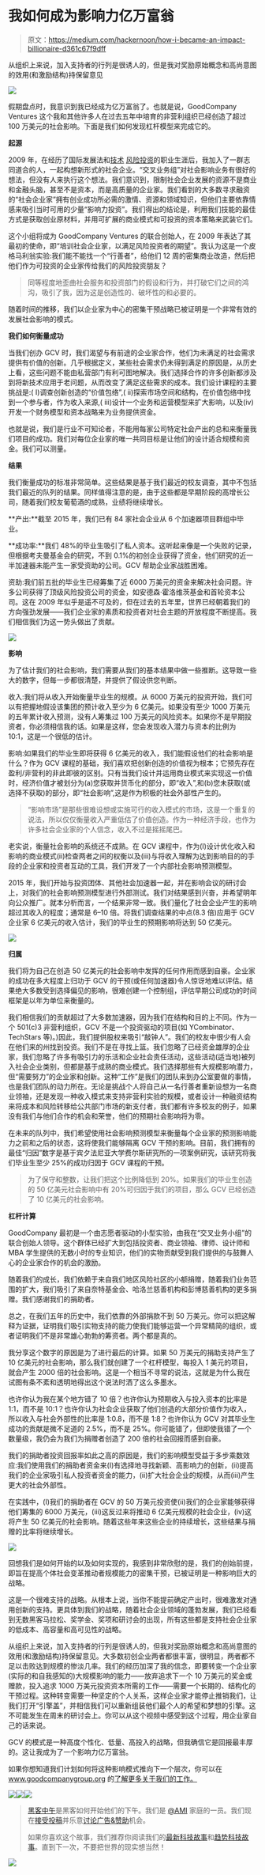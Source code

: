 # 我如何成为影响力亿万富翁

> 原文：<https://medium.com/hackernoon/how-i-became-an-impact-billionaire-d361c67f9dff>

从组织上来说，加入支持者的行列是很诱人的，但是我对奖励原始概念和高尚意图的效用(和激励结构)持保留意见

![](img/26d341e913d051614a92a4946b1df211.png)

假期盘点时，我意识到我已经成为亿万富翁了。也就是说，GoodCompany Ventures 这个我和其他许多人在过去五年中培育的非营利组织已经创造了超过 100 万美元的社会影响。下面是我们如何发现杠杆模型来完成它的。

**起源**

2009 年，在经历了国际发展法和[技术](https://hackernoon.com/tagged/technology) [风险投资](https://hackernoon.com/tagged/venture-capital)的职业生涯后，我加入了一群志同道合的人，一起构想新形式的社会企业。“交叉业务组”对社会影响业务有很好的想法，但没有人来执行这个想法。我们意识到，限制社会企业发展的资源不是商业和金融头脑，甚至不是资本，而是高质量的企业家。我们看到的大多数寻求融资的“社会企业家”拥有创业成功所必需的激情、资源和领域知识，但他们主要依靠情感来吸引当时可用的少量“影响力投资”。我们得出的结论是，利用我们技能的最佳方式是获取创业原材料，并用可扩展的商业模式和可投资的资本策略来武装它们。

这个小组将成为 GoodCompany Ventures 的联合创始人，在 2009 年表达了其最初的使命，即“培训社会企业家，以满足风险投资者的期望”。我认为这是一个皮格马利翁实验:我们能不能找一个“行善者”，给他们 12 周的密集商业改造，然后把他们作为可投资的企业家传给我们的风险投资朋友？

> 同等程度地歪曲社会服务和投资部门的假设和行为，并打破它们之间的鸿沟，吸引了我，因为这是创造性的、破坏性的和必要的。

随着时间的推移，我们以企业家为中心的密集干预战略已被证明是一个非常有效的发展社会影响的模式。

**我们如何衡量成功**

当我们创办 GCV 时，我们渴望与有前途的企业家合作，他们为未满足的社会需求提供有价值的创新。几乎根据定义，某些社会需求仍未得到满足的原因是，从历史上看，这些问题不能由私营部门有利可图地解决。我们选择合作的许多创新都涉及到将新技术应用于老问题，从而改变了满足这些需求的成本。我们设计课程的主要挑战是:( I)调查创新创造的“价值包络”,( ii)探索市场空间和结构，在价值包络中找到一个参与者，作为收入来源,( iii)设计一个业务和运营模型来扩大影响，以及(iv)开发一个财务模型和资本战略来为业务提供资金。

也就是说，我们是行业不可知论者，不能用每家公司特定社会产出的总和来衡量我们项目的成功。我们对每位企业家的唯一共同目标是让他们的设计适合规模和资金。我们可以测量。

**结果**

我们衡量成功的标准非常简单。这些结果是基于我们最近的校友调查，其中不包括我们最近的队列的结果。同样值得注意的是，由于这些都是早期阶段的高增长公司，随着我们校友葡萄酒的成熟，业绩将继续增长。

**产出:**截至 2015 年，我们已有 84 家社会企业从 6 个加速器项目群组中毕业。

**成功率:**我们 48%的毕业生吸引了私人资本。这听起来像是一个失败的记录，但根据考夫曼基金会的研究，不到 0.1%的初创企业获得了资金，他们研究的近一半加速器未能产生一家受资助的公司。GCV 帮助企业家战胜困难。

资助:我们前五批的毕业生已经筹集了近 6000 万美元的资金来解决社会问题。许多公司获得了顶级风险投资公司的资金，如安德森·霍洛维茨基金和首轮资本公司。这在 2009 年似乎是遥不可及的，但在过去的五年里，世界已经朝着我们的方向强劲发展——我们企业家的素质和投资者对社会主题的开放程度不断提高。我们相信我们为这一势头做出了贡献。

![](img/d86bd1217c0c573c271358dc33a218a8.png)

**影响**

为了估计我们的社会影响，我们需要从我们的基本结果中做一些推断。这导致一些大的数字，但每一步都很清楚，并提供了假设供您判断。

收入:我们将从收入开始衡量毕业生的规模。从 6000 万美元的投资开始，我们可以有把握地假设该集团的预计收入至少为 6 亿美元。如果没有至少 1000 万美元的五年累计收入预测，没有人筹集过 100 万美元的风险资本。如果你不是早期投资者，你必须相信我的话。如果是这样，您会发现收入潜力与资本的比例为 10:1，这是一个很低的估计。

影响:如果我们的毕业生即将获得 6 亿美元的收入，我们能假设他们的社会影响是什么？作为 GCV 课程的基础，我们喜欢把创新创造的价值视为根本；它预先存在盈利/非营利的非此即彼的区别。只有当我们设计并运用商业模式来实现这一价值时，经济价值才被划分为(a)您获取并货币化的部分，即“收入”,和(b)您未获取(或选择不获取)的部分，即“社会影响”,这是作为积极的社会外部性产生的。

> “影响市场”是那些很难设想或实施可行的收入模式的市场，这是一个重复的说法，所以仅仅衡量收入严重低估了价值创造。作为一种经济手段，也作为许多社会企业家的个人信念，收入不过是摇摇尾巴。

老实说，衡量社会影响的系统还不成熟。在 GCV 课程中，作为(I)设计优化收入和影响的商业模式(ii)检查两者之间的权衡以及(iii)与将收入理解为达到影响目的的手段的企业家和投资者互动的工具，我们开发了一个内部社会影响预测模型。

2015 年，我们开始与投资团体、其他社会加速器一起，并在影响会议的研讨会上，对我们的社会影响预测模型进行外部测试。我们对结果感到兴奋，并希望明年向公众推广。就本分析而言，一个结果非常一致。我们量化了社会企业产生的影响超过其收入的程度；通常是 6–10 倍。将我们调查结果的中点(8.3 倍)应用于 GCV 企业家 6 亿美元的收入估计，我们的毕业生的预期影响将达到 50 亿美元。

![](img/2cbfdbf5e185f3caedb42abbcccde11f.png)

**归属**

我们将为自己在创造 50 亿美元的社会影响中发挥的任何作用而感到自豪。企业家的成功在多大程度上归功于 GCV 的干预(或任何加速器)令人惊讶地难以评估。结果绝大多数受到选择偏见的影响，很难创建一个控制组，评估早期公司成功的时间框架是以年为单位来衡量的。

我们相信我们的贡献超过了大多数加速器，因为我们在结构和目的上不同。作为一个 501(c)3 非营利组织，GCV 不是一个投资驱动的项目(如 YCombinator、TechStars 等)。)因此，我们提供股权来吸引“敲钟人”。我们的校友中很少有人会在他们来的州找到投资。我们不是在寻找上篮。我们忽略了已经资金雄厚的企业家，我们忽略了许多有吸引力的乐活和企业社会责任活动，这些活动(适当地)被列入社会企业类别，但都是基于成熟的商业模式。我们选择那些有大规模影响潜力，但“需要努力”的企业家和创新。这种“工作”是我们的团队来到办公室要做的事情，也是我们团队的动力所在。无论是挑战个人将自己从一名行善者重新设想为一名商业领袖，还是发现一种收入模式来支持非营利实验的规模，或者设计一种融资结构来将成本和风险转移给公共部门市场的新支付者，我们都有许多校友的例子，如果没有我们与他们合作的机会和荣誉，他们的预期社会影响将为零。

在未来的队列中，我们希望使用社会影响预测模型来衡量每个企业家的预测影响能力之前和之后的状态，这将使我们能够隔离 GCV 干预的影响。目前，我们拥有的最佳“归因”数字是基于宾夕法尼亚大学费尔斯研究所的一项案例研究，该研究将我们毕业生至少 25%的成功归因于 GCV 课程的干预。

> 为了保守和整数，让我们把这个比例降低到 20%。如果我们的毕业生创造的 50 亿美元社会影响中有 20%可归因于我们的项目，那么 GCV 已经创造了 10 亿美元的社会影响。

**杠杆计算**

GoodCompany 最初是一个由志愿者驱动的小型实验，由我在“交叉业务小组”的联合创始人领导。这个群体已经扩大到包括投资者、商业领袖、律师、设计师和 MBA 学生提供的无数小时的专业知识，他们的实物贡献受到我们提供的与鼓舞人心的企业家合作的机会的激励。

随着我们的成长，我们依赖于来自我们地区风险社区的小额捐赠，随着我们业务范围的扩大，我们吸引了来自奈特基金会、哈洛兰慈善机构和彭博慈善机构的更多捐赠。我们感谢我们的捐助者。

总之，在我们五年的历史中，我们依靠的外部捐款不到 50 万美元。你可以把这解释为证据，证明我们吸引实物支持的能力使我们能够运营一个异常精简的组织，或者证明我们不是非常雄心勃勃的筹资者。两个都是真的。

我分享这个数字的原因是为了进行最后的计算。如果 50 万美元的捐助支持产生了 10 亿美元的社会影响，那么我们就创建了一个杠杆模型，每投入 1 美元的项目，就会产生 2000 倍的社会影响。这是一个相当不寻常的说法，这就是为什么我在试图有条不紊和透明地得出这个说法时洒了这么多墨水。

也许你认为我在某个地方错了 10 倍？也许你认为预期收入与投入资本的比率是 1:1，而不是 10:1？也许你认为社会企业获取了他们创造的大部分价值作为收入，所以收入与社会外部性的比率是 1:0.8，而不是 1:8？也许你认为 GCV 对其毕业生成功的贡献是微不足道的 2.5%，而不是 25%。你可能错了，但即使我错了一个数量级，我仍会为我们为捐赠者创造了 200 倍的社会回报而感到自豪。

我们的捐助者投资回报率如此之高的原因是，我们的影响模型受益于多步乘数效应:我们使用我们的捐助者资金来(I)有选择地寻找新颖、高影响力的创新，(ii)提高我们的企业家吸引私人投资者资金的能力，(ii)扩大社会企业的规模，从而(iii)产生更大的社会外部性。

在实践中，(I)我们的捐助者在 GCV 的 50 万美元投资使(ii)我们的企业家能够获得他们筹集的 6000 万美元，(iii)这反过来将推动 6 亿美元规模的社会企业，(iv)这将产生 50 亿美元的社会影响。随着这些年来这些企业的持续增长，这些结果与捐赠的比率将继续增长。

![](img/4531600d40d945220c25ef7dfa1ed3b4.png)

回想我们是如何开始的以及如何实现的，我感到非常欣慰的是，我们的创始前提，即旨在提高个体社会变革推动者规模能力的密集干预，已被证明是一种影响巨大的战略。

这是一个很难支持的战略。从根本上说，当你不能提前确定产出时，很难激发对通用创新的支持。更具体到我们的战略，随着社会企业领域的蓬勃发展，我们已经看到无数黑客马拉松、奖学金、奖项和研讨会的出现，所有这些都是支持社会企业家的低成本、高容量和高可见性的战略。

从组织上来说，加入支持者的行列是很诱人的，但我对奖励原始概念和高尚意图的效用(和激励结构)持保留意见。大多数初创企业两者都很丰富，很明显，两者都不足以击败达到规模的惨淡几率。我们的经历加深了我的信念，即要转变一个企业家(实际的和自我感知的)大规模影响的能力——放弃追求下一个 10 万美元的奖金或赠款，投入追求 1000 万美元投资资本所需的工作——需要一个长期的、结构化的干预过程。这种转变需要一种坚定的个人关系，这样企业家才能停止推销我们，让我们打开“引擎盖”，并相信我们可以重新组装他们最个人的希望和梦想的引擎。这不可能发生在周末的研讨会上。你可以从这个视频中感受到这个过程，用企业家自己的话来说。

GCV 的模式是一种高度个性化、低量、高投入的战略，但我确信它是回报最丰厚的。这让我成为了一个影响力亿万富翁。

如果你想知道我们计划如何将这种影响模式推向下一个层次，你可以在 www.goodcompanygroup.org 的[了解更多关于我们的工作。](http://www.goodcompanygroup.org)

[![](img/50ef4044ecd4e250b5d50f368b775d38.png)](http://bit.ly/HackernoonFB)[![](img/979d9a46439d5aebbdcdca574e21dc81.png)](https://goo.gl/k7XYbx)[![](img/2930ba6bd2c12218fdbbf7e02c8746ff.png)](https://goo.gl/4ofytp)

> [黑客中午](http://bit.ly/Hackernoon)是黑客如何开始他们的下午。我们是 [@AMI](http://bit.ly/atAMIatAMI) 家庭的一员。我们现在[接受投稿](http://bit.ly/hackernoonsubmission)并乐意[讨论广告&赞助](mailto:partners@amipublications.com)机会。
> 
> 如果你喜欢这个故事，我们推荐你阅读我们的[最新科技故事](http://bit.ly/hackernoonlatestt)和[趋势科技故事](https://hackernoon.com/trending)。直到下一次，不要把世界的现实想当然！

[![](img/be0ca55ba73a573dce11effb2ee80d56.png)](https://goo.gl/Ahtev1)